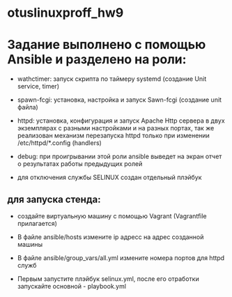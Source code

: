 # otuslinuxproff_hw9

# Задание выполнено с помощью Ansible и разделено на роли:
- wathctimer: запуск скрипта по таймеру systemd (создание Unit service, timer)
- spawn-fcgi: установка, настройка и запуск Sawn-fcgi (создание unit файлa)
- httpd: установка, конфигурация и запуск Apache Http сервера в двух экземплярах с разными настройками и на разных портах, так же реализован механизм перезапуска httpd только при изменении /etc/httpd/*.config (handlers)  

- debug: при проигрывании этой роли ansible выведет на экран отчет о результатах работы предыдущих ролей
- для отключения службы SELINUX создан отдельный плэйбук

## для запуска стенда:
 - создайте виртуальную машину с помощью Vagrant (Vagrantfile прилагается)

 - В файле ansible/hosts измените ip адресс на адрес созданной машины
 - В файле ansible/group_vars/all.yml измените номера портов для httpd служб
 - Первым запустите плэйбук selinux.yml, после его отработки запускайте основной - playbook.yml
